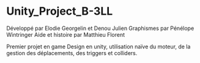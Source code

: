 # Unity_Project_B-3LL
Développé par Elodie Georgelin et Denou Julien 
Graphismes par Pénélope Wintringer
Aide et histoire par Matthieu Florent

Premier projet en game Design en unity, utilisation naïve du moteur, de la gestion des déplacements, des triggers et colliders.
